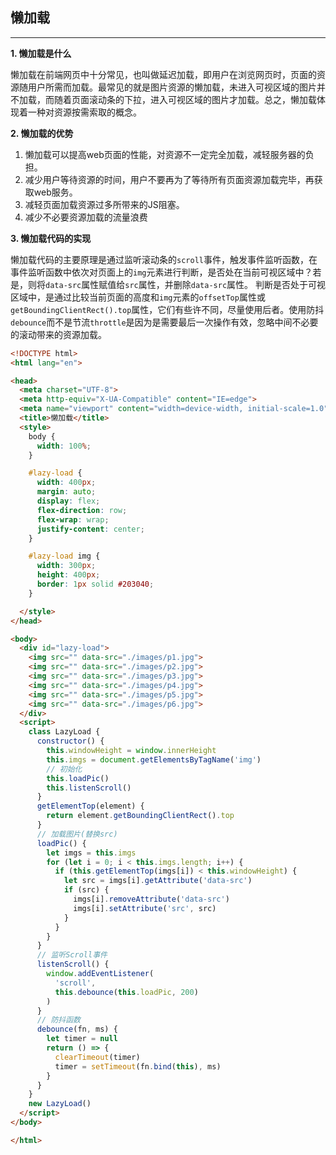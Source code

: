 ## 懒加载
---
**1. 懒加载是什么**

  懒加载在前端网页中十分常见，也叫做延迟加载，即用户在浏览网页时，页面的资源随用户所需而加载。最常见的就是图片资源的懒加载，未进入可视区域的图片并不加载，而随着页面滚动条的下拉，进入可视区域的图片才加载。总之，懒加载体现着一种对资源按需索取的概念。

**2. 懒加载的优势**

  1. 懒加载可以提高web页面的性能，对资源不一定完全加载，减轻服务器的负担。
  2. 减少用户等待资源的时间，用户不要再为了等待所有页面资源加载完毕，再获取web服务。
  3. 减轻页面加载资源过多所带来的JS阻塞。
  4. 减少不必要资源加载的流量浪费

**3. 懒加载代码的实现**

  懒加载代码的主要原理是通过监听滚动条的`scroll`事件，触发事件监听函数，在事件监听函数中依次对页面上的`img`元素进行判断，是否处在当前可视区域中？若是，则将`data-src`属性赋值给`src`属性，并删除`data-src`属性。
  判断是否处于可视区域中，是通过比较当前页面的高度和`img`元素的`offsetTop`属性或`getBoundingClientRect().top`属性，它们有些许不同，尽量使用后者。使用防抖`debounce`而不是节流`throttle`是因为是需要最后一次操作有效，忽略中间不必要的滚动带来的资源加载。

  ```html
  <!DOCTYPE html>
  <html lang="en">

  <head>
    <meta charset="UTF-8">
    <meta http-equiv="X-UA-Compatible" content="IE=edge">
    <meta name="viewport" content="width=device-width, initial-scale=1.0">
    <title>懒加载</title>
    <style>
      body {
        width: 100%;
      }

      #lazy-load {
        width: 400px;
        margin: auto;
        display: flex;
        flex-direction: row;
        flex-wrap: wrap;
        justify-content: center;
      }

      #lazy-load img {
        width: 300px;
        height: 400px;
        border: 1px solid #203040;
      }

    </style>
  </head>

  <body>
    <div id="lazy-load">
      <img src="" data-src="./images/p1.jpg">
      <img src="" data-src="./images/p2.jpg">
      <img src="" data-src="./images/p3.jpg">
      <img src="" data-src="./images/p4.jpg">
      <img src="" data-src="./images/p5.jpg">
      <img src="" data-src="./images/p6.jpg">
    </div>
    <script>
      class LazyLoad {
        constructor() {
          this.windowHeight = window.innerHeight
          this.imgs = document.getElementsByTagName('img')
          // 初始化
          this.loadPic()
          this.listenScroll()
        }
        getElementTop(element) {
          return element.getBoundingClientRect().top
        }
        // 加载图片(替换src)
        loadPic() {
          let imgs = this.imgs
          for (let i = 0; i < this.imgs.length; i++) {
            if (this.getElementTop(imgs[i]) < this.windowHeight) {
              let src = imgs[i].getAttribute('data-src')
              if (src) {
                imgs[i].removeAttribute('data-src')
                imgs[i].setAttribute('src', src)
              }
            }
          }
        }
        // 监听Scroll事件
        listenScroll() {
          window.addEventListener(
            'scroll',
            this.debounce(this.loadPic, 200)
          )
        }
        // 防抖函数
        debounce(fn, ms) {
          let timer = null
          return () => {
            clearTimeout(timer)
            timer = setTimeout(fn.bind(this), ms)
          }
        }
      }
      new LazyLoad()
    </script>
  </body>

  </html>

  ```

